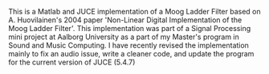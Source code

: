This is a Matlab and JUCE implementation of a Moog Ladder Filter based on A. Huovilainen's 2004 paper 'Non-Linear Digital Implementation of the Moog Ladder Filter'.
This implementation was part of a Signal Processing mini project at Aalborg University as a part of my Master's program in Sound and Music Computing.
I have recently revised the implementation mainly to fix an audio issue, write a cleaner code, and update the program for the current version of JUCE (5.4.7)
